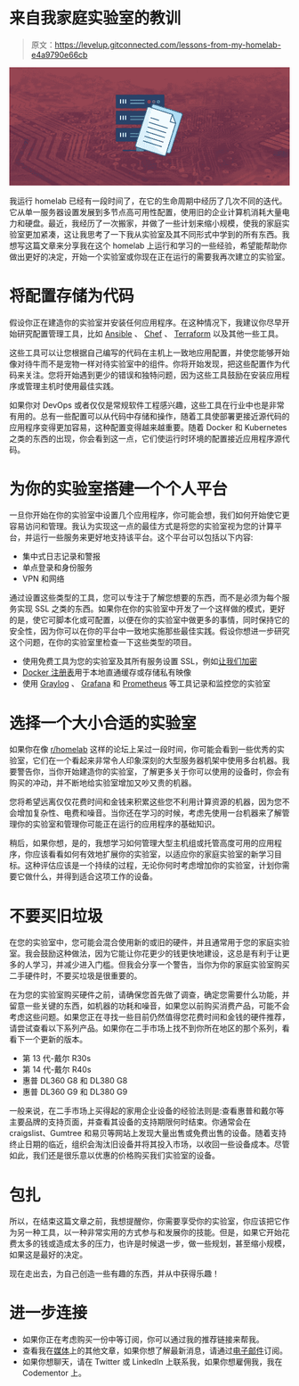 # 来自我家庭实验室的教训

> 原文：<https://levelup.gitconnected.com/lessons-from-my-homelab-e4a9790e66cb>

![](img/490d4fb4c7a19cdd41c07ff0f7b2d277.png)

我运行 homelab 已经有一段时间了，在它的生命周期中经历了几次不同的迭代。它从单一服务器设置发展到多节点高可用性配置，使用旧的企业计算机消耗大量电力和硬盘。最近，我经历了一次搬家，并做了一些计划来缩小规模，使我的家庭实验室更加紧凑，这让我思考了一下我从实验室及其不同形式中学到的所有东西。我想写这篇文章来分享我在这个 homelab 上运行和学习的一些经验，希望能帮助你做出更好的决定，开始一个实验室或你现在正在运行的需要我再次建立的实验室。

# 将配置存储为代码

假设你正在建造你的实验室并安装任何应用程序。在这种情况下，我建议你尽早开始研究配置管理工具，比如 [Ansible](https://www.ansible.com/) 、 [Chef](https://www.chef.io/products/chef-infra) 、 [Terraform](https://www.terraform.io/) 以及其他一些工具。

这些工具可以让您根据自己编写的代码在主机上一致地应用配置，并使您能够开始像对待牛而不是宠物一样对待实验室中的组件。你将开始发现，把这些配置作为代码来关注。您将开始遇到更少的错误和独特问题，因为这些工具鼓励在安装应用程序或管理主机时使用最佳实践。

如果你对 DevOps 或者仅仅是常规软件工程感兴趣，这些工具在行业中也是非常有用的。总有一些配置可以从代码中存储和操作，随着工具使部署更接近源代码的应用程序变得更加容易，这种配置变得越来越重要。随着 Docker 和 Kubernetes 之类的东西的出现，你会看到这一点，它们使运行时环境的配置接近应用程序源代码。

# 为你的实验室搭建一个个人平台

一旦你开始在你的实验室中设置几个应用程序，你可能会想，我们如何开始使它更容易访问和管理。我认为实现这一点的最佳方式是将您的实验室视为您的计算平台，并运行一些服务来更好地支持该平台。这个平台可以包括以下内容:

*   集中式日志记录和警报
*   单点登录和身份服务
*   VPN 和网络

通过设置这些类型的工具，您可以专注于了解您想要的东西，而不是必须为每个服务实现 SSL 之类的东西。如果你在你的实验室中开发了一个这样做的模式，更好的是，使它可脚本化或可配置，以便在你的实验室中做更多的事情，同时保持它的安全性，因为你可以在你的平台中一致地实施那些最佳实践。假设你想进一步研究这个问题，在你的实验室里检查一下这些类型的项目。

*   使用免费工具为您的实验室及其所有服务设置 SSL，例如[让我们加密](https://letsencrypt.org/)
*   [Docker 注册表](https://docs.docker.com/registry/)用于本地直通缓存或存储私有映像
*   使用 [Graylog](https://www.graylog.org/) 、 [Grafana](https://grafana.com/) 和 [Prometheus](https://prometheus.io/) 等工具记录和监控您的实验室

# 选择一个大小合适的实验室

如果你在像 [r/homelab](https://www.reddit.com/r/homelab) 这样的论坛上呆过一段时间，你可能会看到一些优秀的实验室，它们在一个看起来非常令人印象深刻的大型服务器机架中使用多台机器。我要警告你，当你开始建造你的实验室，了解更多关于你可以使用的设备时，你会有购买的冲动，并不断地给实验室增加又吵又贵的机器。

您将希望远离仅仅花费时间和金钱来积累这些您不利用计算资源的机器，因为您不会增加复杂性、电费和噪音。当你还在学习的时候，考虑先使用一台机器来了解管理你的实验室和管理你可能正在运行的应用程序的基础知识。

稍后，如果你想，是的，我想学习如何管理大型主机组或托管高度可用的应用程序，你应该看看如何有效地扩展你的实验室，以适应你的家庭实验室的新学习目标。这种评估应该是一个持续的过程，无论你何时考虑增加你的实验室，计划你需要它做什么，并得到适合这项工作的设备。

# 不要买旧垃圾

在您的实验室中，您可能会混合使用新的或旧的硬件，并且通常用于您的家庭实验室。我会鼓励这种做法，因为它能让你花更少的钱更快地建设，这总是有利于让更多的人学习，并减少进入门槛。但我会分享一个警告，当你为你的家庭实验室购买二手硬件时，不要买垃圾是很重要的。

在为您的实验室购买硬件之前，请确保您首先做了调查，确定您需要什么功能，并留意一些关键的东西，如机器的功耗和噪音，如果您以前购买消费产品，可能不会考虑这些问题。如果您正在寻找一些目前仍然值得您花费时间和金钱的硬件推荐，请尝试查看以下系列产品。如果你在二手市场上找不到你所在地区的那个系列，看看下一个更新的版本。

*   第 13 代-戴尔 R30s
*   第 14 代-戴尔 R40s
*   惠普 DL360 G8 和 DL380 G8
*   惠普 DL360 G9 和 DL380 G9

一般来说，在二手市场上买得起的家用企业设备的经验法则是:查看惠普和戴尔等主要品牌的支持页面，并查看其设备的支持期限何时结束。你通常会在 craigslist、Gumtree 和易贝等网站上发现大量出售或免费出售的设备。随着支持终止日期的临近，组织会淘汰旧设备并将其投入市场，以收回一些设备成本。尽管如此，我们还是很乐意以优惠的价格购买我们实验室的设备。

# 包扎

所以，在结束这篇文章之前，我想提醒你，你需要享受你的实验室，你应该把它作为另一种工具，以一种非常实用的方式参与和发展你的技能。但是，如果它开始花费太多的钱或造成太多的压力，也许是时候退一步，做一些规划，甚至缩小规模，如果这是最好的决定。

现在走出去，为自己创造一些有趣的东西，并从中获得乐趣！

# 进一步连接

*   如果你正在考虑购买一份中等订阅，你可以通过我的推荐链接来帮我。
*   查看我在[媒体](https://medium.com/@aaron-kt-berry)上的其他文章，如果你想了解最新消息，请通过[电子邮件](https://aaron-kt-berry.medium.com/subscribe)订阅。
*   如果你想聊天，请在 Twitter 或 LinkedIn 上联系我，如果你想雇佣我，我在 Codementor 上。